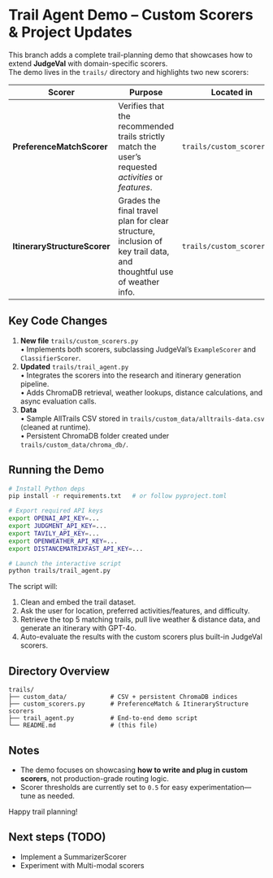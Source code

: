 # Trail Agent Demo – Custom Scorers & Project Updates

This branch adds a complete trail-planning demo that showcases how to extend **JudgeVal** with domain-specific scorers.  
The demo lives in the `trails/` directory and highlights two new scorers:

| Scorer | Purpose | Located in |
|--------|---------|------------|
| **PreferenceMatchScorer** | Verifies that the recommended trails strictly match the user’s requested *activities* or *features*. | `trails/custom_scorers.py` |
| **ItineraryStructureScorer** | Grades the final travel plan for clear structure, inclusion of key trail data, and thoughtful use of weather info. | `trails/custom_scorers.py` |

## Key Code Changes

1. **New file** `trails/custom_scorers.py`  
   • Implements both scorers, subclassing JudgeVal’s `ExampleScorer` and `ClassifierScorer`.  
2. **Updated** `trails/trail_agent.py`  
   • Integrates the scorers into the research and itinerary generation pipeline.  
   • Adds ChromaDB retrieval, weather lookups, distance calculations, and async evaluation calls.  
3. **Data**  
   • Sample AllTrails CSV stored in `trails/custom_data/alltrails-data.csv` (cleaned at runtime).  
   • Persistent ChromaDB folder created under `trails/custom_data/chroma_db/`.

## Running the Demo

```bash
# Install Python deps
pip install -r requirements.txt   # or follow pyproject.toml

# Export required API keys
export OPENAI_API_KEY=...
export JUDGMENT_API_KEY=...
export TAVILY_API_KEY=...
export OPENWEATHER_API_KEY=...
export DISTANCEMATRIXFAST_API_KEY=...

# Launch the interactive script
python trails/trail_agent.py
```

The script will:
1. Clean and embed the trail dataset.
2. Ask the user for location, preferred activities/features, and difficulty.
3. Retrieve the top 5 matching trails, pull live weather & distance data, and generate an itinerary with GPT-4o.
4. Auto-evaluate the results with the custom scorers plus built-in JudgeVal scorers.

## Directory Overview

```
trails/
├── custom_data/            # CSV + persistent ChromaDB indices
├── custom_scorers.py       # PreferenceMatch & ItineraryStructure scorers
├── trail_agent.py          # End-to-end demo script
└── README.md               # (this file)
```

## Notes

* The demo focuses on showcasing **how to write and plug in custom scorers**, not production-grade routing logic.  
* Scorer thresholds are currently set to `0.5` for easy experimentation—tune as needed.  

Happy trail planning!

## Next steps (TODO)
- Implement a SummarizerScorer
- Experiment with Multi-modal scorers
